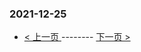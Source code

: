 ### 2021-12-25 
 

- [ < 上一页 ](https://github.com/able8/weibo-hot-record/blob/master/2021-12-24.md) -------- [ 下一页 > ](https://github.com/able8/weibo-hot-record/blob/master/2021-12-26.md)